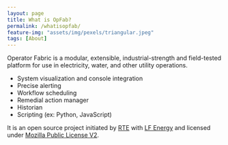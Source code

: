 ```yaml
---
layout: page
title: What is OpFab?
permalink: /whatisopfab/
feature-img: "assets/img/pexels/triangular.jpeg"
tags: [About]
---
```


Operator Fabric is a modular, extensible, industrial-strength and field-tested platform for use in electricity, water, and other utility operations.

- System visualization and console integration
- Precise alerting
- Workflow scheduling
- Remedial action manager
- Historian
- Scripting (ex: Python, JavaScript)

It is an open source project initiated by [RTE](http://www.rte-france.com/) with [LF Energy](https://www.lfenergy.org/) and licensed under [Mozilla Public License V2](https://www.mozilla.org/en-US/MPL/2.0/).
